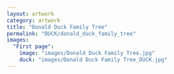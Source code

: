 ```yaml
---
layout: artwork
category: artwork
title: "Donald Duck Family Tree"
permalink: "DUCK/donald_duck_family_tree"
images:
  "First page":
    image: "images/Donald Duck Family Tree.jpg"
    duck: "images/Donald Duck Family Tree_DUCK.jpg"
---
```

